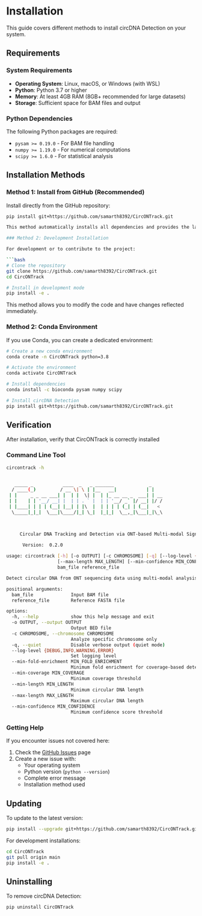 # Installation

This guide covers different methods to install circDNA Detection on your system.

## Requirements

### System Requirements

- **Operating System**: Linux, macOS, or Windows (with WSL)
- **Python**: Python 3.7 or higher
- **Memory**: At least 4GB RAM (8GB+ recommended for large datasets)
- **Storage**: Sufficient space for BAM files and output

### Python Dependencies

The following Python packages are required:

- `pysam >= 0.19.0` - For BAM file handling
- `numpy >= 1.19.0` - For numerical computations
- `scipy >= 1.6.0` - For statistical analysis

## Installation Methods

### Method 1: Install from GitHub (Recommended)

Install directly from the GitHub repository:

```bash
pip install git+https://github.com/samarth8392/CircONTrack.git

This method automatically installs all dependencies and provides the latest stable version.

### Method 2: Development Installation

For development or to contribute to the project:

```bash
# Clone the repository
git clone https://github.com/samarth8392/CircONTrack.git
cd CircONTrack

# Install in development mode
pip install -e .
```

This method allows you to modify the code and have changes reflected immediately.


### Method 2: Conda Environment

If you use Conda, you can create a dedicated environment:

```bash
# Create a new conda environment
conda create -n CircONTrack python=3.8

# Activate the environment
conda activate CircONTrack

# Install dependencies
conda install -c bioconda pysam numpy scipy

# Install circDNA Detection
pip install git+https://github.com/samarth8392/CircONTrack.git
```

## Verification

After installation, verify that CircONTrack is correctly installed

### Command Line Tool

```bash
circontrack -h

    
   _____ _           ____  _   _ _______             _    
  / ____(_)         / __ \| \ | |__   __|           | |   
 | |     _ _ __ ___| |  | |  \| |  | |_ __ __ _  ___| | __
 | |    | | '__/ __| |  | | . ` |  | | '__/ _` |/ __| |/ /
 | |____| | | | (__| |__| | |\  |  | | | | (_| | (__|   < 
  \_____|_|_|  \___|\____/|_| \_|  |_|_|  \__,_|\___|_|\_\ 

    

     Circular DNA Tracking and Detection via ONT-based Multi-modal Signal Integration 

      Version:  0.2.0   
    
usage: circontrack [-h] [-o OUTPUT] [-c CHROMOSOME] [-q] [--log-level {DEBUG,INFO,WARNING,ERROR}] [--min-fold-enrichment MIN_FOLD_ENRICHMENT] [--min-coverage MIN_COVERAGE] [--min-length MIN_LENGTH]
                   [--max-length MAX_LENGTH] [--min-confidence MIN_CONFIDENCE]
                   bam_file reference_file

Detect circular DNA from ONT sequencing data using multi-modal analysis

positional arguments:
  bam_file              Input BAM file
  reference_file        Reference FASTA file

options:
  -h, --help            show this help message and exit
  -o OUTPUT, --output OUTPUT
                        Output BED file
  -c CHROMOSOME, --chromosome CHROMOSOME
                        Analyze specific chromosome only
  -q, --quiet           Disable verbose output (quiet mode)
  --log-level {DEBUG,INFO,WARNING,ERROR}
                        Set logging level
  --min-fold-enrichment MIN_FOLD_ENRICHMENT
                        Minimum fold enrichment for coverage-based detection
  --min-coverage MIN_COVERAGE
                        Minimum coverage threshold
  --min-length MIN_LENGTH
                        Minimum circular DNA length
  --max-length MAX_LENGTH
                        Maximum circular DNA length
  --min-confidence MIN_CONFIDENCE
                        Minimum confidence score threshold

```

### Getting Help

If you encounter issues not covered here:

1. Check the [GitHub Issues](https://github.com/samarth8392/circDNA_detection/issues) page
2. Create a new issue with:
   - Your operating system
   - Python version (`python --version`)
   - Complete error message
   - Installation method used

## Updating

To update to the latest version:

```bash
pip install --upgrade git+https://github.com/samarth8392/CircONTrack.git
```

For development installations:

```bash
cd CircONTrack
git pull origin main
pip install -e .
```

## Uninstalling

To remove circDNA Detection:

```bash
pip uninstall CircONTrack
```